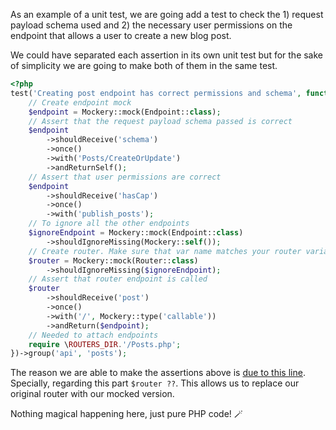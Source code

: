 As an example of a unit test, we are going add a test to check the 1) request payload schema
used and 2) the necessary user permissions on the endpoint that allows a user to create a new blog post.

We could have separated each assertion in its own unit test but for the sake of simplicity we
are going to make both of them in the same test.

```php title="tests/Unit/PostsApiTest.php"
<?php
test('Creating post endpoint has correct permissions and schema', function () {
    // Create endpoint mock
    $endpoint = Mockery::mock(Endpoint::class);
    // Assert that the request payload schema passed is correct
    $endpoint
        ->shouldReceive('schema')
        ->once()
        ->with('Posts/CreateOrUpdate')
        ->andReturnSelf();
    // Assert that user permissions are correct
    $endpoint
        ->shouldReceive('hasCap')
        ->once()
        ->with('publish_posts');
    // To ignore all the other endpoints
    $ignoreEndpoint = Mockery::mock(Endpoint::class)
        ->shouldIgnoreMissing(Mockery::self());
    // Create router. Make sure that var name matches your router variable
    $router = Mockery::mock(Router::class)
        ->shouldIgnoreMissing($ignoreEndpoint);
    // Assert that router endpoint is called
    $router
        ->shouldReceive('post')
        ->once()
        ->with('/', Mockery::type('callable'))
        ->andReturn($endpoint);
    // Needed to attach endpoints
    require \ROUTERS_DIR.'/Posts.php';
})->group('api', 'posts');
```

The reason we are able to make the assertions above is
[due to this line](https://github.com/Attributes-PHP/wp-fastendpoints/wiki/Quick-start#the-actual-code---srcapirouterspostsphp).
Specially, regarding this part ```$router ??```. This allows us to replace our original router with our mocked version.

Nothing magical happening here, just pure PHP code! 🪄
